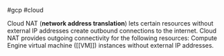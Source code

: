 #gcp #cloud 


Cloud NAT (**network address translation**) lets certain resources without external IP addresses create outbound connections to the internet. Cloud NAT provides outgoing connectivity for the following resources: Compute Engine virtual machine ([[VM]]) instances without external IP addresses.